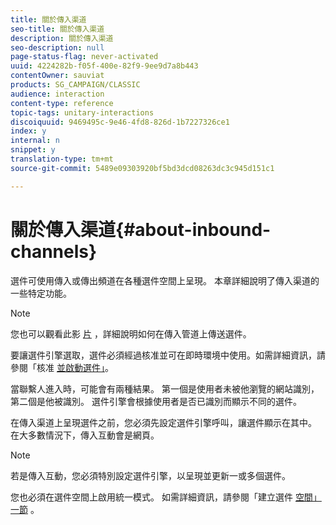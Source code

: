 ```yaml
---
title: 關於傳入渠道
seo-title: 關於傳入渠道
description: 關於傳入渠道
seo-description: null
page-status-flag: never-activated
uuid: 4224282b-f05f-400e-82f9-9ee9d7a8b443
contentOwner: sauviat
products: SG_CAMPAIGN/CLASSIC
audience: interaction
content-type: reference
topic-tags: unitary-interactions
discoiquuid: 9469495c-9e46-4fd8-826d-1b7227326ce1
index: y
internal: n
snippet: y
translation-type: tm+mt
source-git-commit: 5489e09303920bf5bd3dcd08263dc3c945d151c1

---
```



# 關於傳入渠道{#about-inbound-channels}

選件可使用傳入或傳出頻道在各種選件空間上呈現。 本章詳細說明了傳入渠道的一些特定功能。

>[!NOTE]
>
>您也可以觀看此影 [片](https://helpx.adobe.com/campaign/classic/how-to/deliver-an-offer-on-inbound-channel-in-acv6.html) ，詳細說明如何在傳入管道上傳送選件。

要讓選件引擎選取，選件必須經過核准並可在即時環境中使用。如需詳細資訊，請參閱「核准 [並啟動選件」](../../interaction/using/approving-and-activating-an-offer.md)。

當聯繫人進入時，可能會有兩種結果。 第一個是使用者未被他瀏覽的網站識別，第二個是他被識別。 選件引擎會根據使用者是否已識別而顯示不同的選件。

在傳入渠道上呈現選件之前，您必須先設定選件引擎呼叫，讓選件顯示在其中。 在大多數情況下，傳入互動會是網頁。

>[!NOTE]
>
>若是傳入互動，您必須特別設定選件引擎，以呈現並更新一或多個選件。
>
>您也必須在選件空間上啟用統一模式。 如需詳細資訊，請參閱「建立選件 [空間」一節](../../interaction/using/creating-offer-spaces.md) 。

